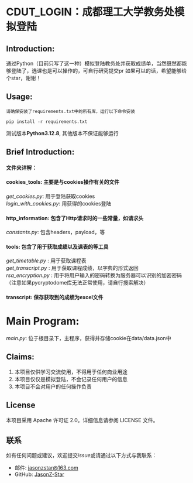 # CDUT_LOGIN：成都理工大学教务处模拟登陆
## Introduction:
通过Python（目前只写了这一种）模拟登陆教务处并获取成绩单，当然既然都能够登陆了，选课也是可以操作的，可自行研究提交pr
如果可以的话，希望能够给个star，谢谢！
## Usage:
```text
请确保安装了requirements.txt中的所有库，运行以下命令安装
```
```shell
pip install -r requirements.txt
```

测试版本**Python3.12.8**, 其他版本不保证能够运行
## Brief Introduction:
#### 文件夹详解：  
#### cookies_tools: 主要是与cookies操作有关的文件
_get_cookies.py_: 用于登陆获取cookies  
_login_with_cookies.py_: 用获得的cookies登陆
#### http_information: 包含了Http请求时的一些常量，如请求头
_constants.py_: 包含headers，payload，等
#### tools: 包含了用于获取成绩以及课表的等工具
_get_timetable.py_ : 用于获取课程表  
_get_transcript.py_ : 用于获取课程成绩，以字典的形式返回  
_rsa_encryption.py_ : 用于将用户输入的密码转换为服务器可以识别的加密密码（注意如果pycryptodome库无法正常使用，请自行搜索解决）  
#### transcript: 保存获取到的成绩为excel文件
# Main Program:
_main.py_: 位于根目录下，主程序，获得并存储cookie在data/data.json中
## Claims:
1. 本项目仅供学习交流使用，不得用于任何商业用途
2. 本项目仅仅是模拟登陆，不会记录任何用户的信息
3. 本项目不会对用户的任何操作负责
## License
   本项目采用 Apache 许可证 2.0。详细信息请参阅 LICENSE 文件。
## 联系
如有任何问题或建议，欢迎提交*issue*或请通过以下方式与我联系：
- 邮件: jasonzstar@163.com
- GitHub: [JasonZ-Star](https://github.com/JasonZ-Star)